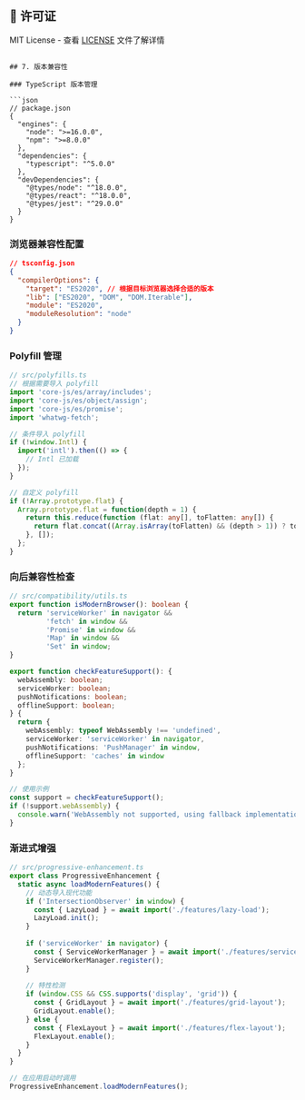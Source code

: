 ## 📄 许可证

MIT License - 查看 [LICENSE](LICENSE) 文件了解详情
```

## 7. 版本兼容性

### TypeScript 版本管理

```json
// package.json
{
  "engines": {
    "node": ">=16.0.0",
    "npm": ">=8.0.0"
  },
  "dependencies": {
    "typescript": "^5.0.0"
  },
  "devDependencies": {
    "@types/node": "^18.0.0",
    "@types/react": "^18.0.0",
    "@types/jest": "^29.0.0"
  }
}
```

### 浏览器兼容性配置

```json
// tsconfig.json
{
  "compilerOptions": {
    "target": "ES2020", // 根据目标浏览器选择合适的版本
    "lib": ["ES2020", "DOM", "DOM.Iterable"],
    "module": "ES2020",
    "moduleResolution": "node"
  }
}
```

### Polyfill 管理

```typescript
// src/polyfills.ts
// 根据需要导入 polyfill
import 'core-js/es/array/includes';
import 'core-js/es/object/assign';
import 'core-js/es/promise';
import 'whatwg-fetch';

// 条件导入 polyfill
if (!window.Intl) {
  import('intl').then(() => {
    // Intl 已加载
  });
}

// 自定义 polyfill
if (!Array.prototype.flat) {
  Array.prototype.flat = function(depth = 1) {
    return this.reduce(function (flat: any[], toFlatten: any[]) {
      return flat.concat((Array.isArray(toFlatten) && (depth > 1)) ? toFlatten.flat(depth - 1) : toFlatten);
    }, []);
  };
}
```

### 向后兼容性检查

```typescript
// src/compatibility/utils.ts
export function isModernBrowser(): boolean {
  return 'serviceWorker' in navigator &&
         'fetch' in window &&
         'Promise' in window &&
         'Map' in window &&
         'Set' in window;
}

export function checkFeatureSupport(): {
  webAssembly: boolean;
  serviceWorker: boolean;
  pushNotifications: boolean;
  offlineSupport: boolean;
} {
  return {
    webAssembly: typeof WebAssembly !== 'undefined',
    serviceWorker: 'serviceWorker' in navigator,
    pushNotifications: 'PushManager' in window,
    offlineSupport: 'caches' in window
  };
}

// 使用示例
const support = checkFeatureSupport();
if (!support.webAssembly) {
  console.warn('WebAssembly not supported, using fallback implementation');
}
```

### 渐进式增强

```typescript
// src/progressive-enhancement.ts
export class ProgressiveEnhancement {
  static async loadModernFeatures() {
    // 动态导入现代功能
    if ('IntersectionObserver' in window) {
      const { LazyLoad } = await import('./features/lazy-load');
      LazyLoad.init();
    }
    
    if ('serviceWorker' in navigator) {
      const { ServiceWorkerManager } = await import('./features/service-worker');
      ServiceWorkerManager.register();
    }
    
    // 特性检测
    if (window.CSS && CSS.supports('display', 'grid')) {
      const { GridLayout } = await import('./features/grid-layout');
      GridLayout.enable();
    } else {
      const { FlexLayout } = await import('./features/flex-layout');
      FlexLayout.enable();
    }
  }
}

// 在应用启动时调用
ProgressiveEnhancement.loadModernFeatures();
```